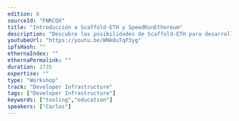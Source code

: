 ```yaml
---
edition: 6
sourceId: "FNRCQX"
title: "Introducción a Scaffold-ETH y SpeedRunEthereum"
description: "Descubre las posibilidades de Scaffold-ETH para desarrollar aplicaciones full-stack en Ethereum y mejora tus habilidades como programador de Smart Contracts gracias a SpeedRunEthereum."
youtubeUrl: "https://youtu.be/WNk0uTqP3yg"
ipfsHash: ""
ethernaIndex: ""
ethernaPermalink: ""
duration: 2735
expertise: ""
type: "Workshop"
track: "Developer Infrastructure"
tags: ["Developer Infrastructure"]
keywords: ["tooling","education"]
speakers: ["Carlos"]
---
```

